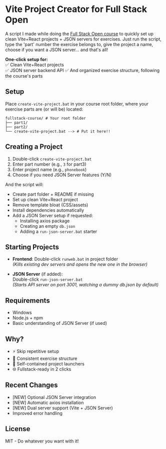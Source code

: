 # Vite Project Creator for Full Stack Open

A script I made while doing the [Full Stack Open course](https://fullstackopen.com/) to quickly set up clean Vite+React projects + JSON servers for exercises.
Just run the script, type the 'part' number the exercise belongs to, give the project a name, choose if you want a JSON server… and that's all! 

**One-click setup for:**  
✅ Clean Vite+React projects  
✅ JSON server backend API
✅ And organized exercise structure, following the course's parts

## Setup

Place `create-vite-project.bat` in your course root folder, where your exercise parts are (or will be) located:

```plaintext
fullstack-course/ # Your root folder
├── part1/
├── part2/
└── create-vite-project.bat --> # Put it here!!
```

##  Creating a Project

1. Double-click `create-vite-project.bat`
2. Enter part number (e.g., `3` for part3)
3. Enter project name (e.g., `phonebook`)
4. Choose if you need JSON Server features (Y/N)

And the script will:
- Create part folder + README if missing
- Set up clean Vite+React project
- Remove template bloat (CSS/assets)
- Install dependencies automatically
- Add a JSON Server setup if requested:
   - Installing axios package
   - Creating an empty `db.json`
   - Adding a `run-json-server.bat` starter

## Starting Projects

- **Frontend**: Double-click `runweb.bat` in project folder  
  *(Kills existing dev servers and opens the new one in the browser)*

- **JSON Server** (if added):  
  Double-click `run-json-server.bat`  
  *(Starts API server on port 3001, watching a dummy db.json by default)*

## Requirements

- Windows
- Node.js + npm
- Basic understanding of JSON Server (if used)

## Why?

- ⚡ Skip repetitive setup
- 🧩 Consistent exercise structure
- 🚦 Self-contained project launchers
- 🌐 Fullstack-ready in 2 clicks

## Recent Changes

- [NEW] Optional JSON Server integration
- [NEW] Automatic axios installation
- [NEW] Dual server support (Vite + JSON Server)
- Improved error handling

## License

MIT - Do whatever you want with it!